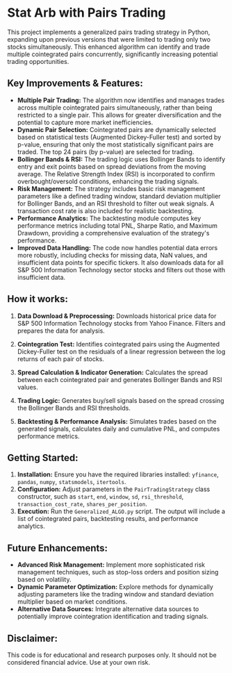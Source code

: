 # Stat Arb with Pairs Trading 

This project implements a generalized pairs trading strategy in Python, expanding upon previous versions that were limited to trading only two stocks simultaneously.  This enhanced algorithm can identify and trade multiple cointegrated pairs concurrently, significantly increasing potential trading opportunities.

## Key Improvements & Features:

* **Multiple Pair Trading:**  The algorithm now identifies and manages trades across multiple cointegrated pairs simultaneously, rather than being restricted to a single pair.  This allows for greater diversification and the potential to capture more market inefficiencies.
* **Dynamic Pair Selection:** Cointegrated pairs are dynamically selected based on statistical tests (Augmented Dickey-Fuller test) and sorted by p-value, ensuring that only the most statistically significant pairs are traded.  The top 24 pairs (by p-value) are selected for trading.
* **Bollinger Bands & RSI:** The trading logic uses Bollinger Bands to identify entry and exit points based on spread deviations from the moving average.  The Relative Strength Index (RSI) is incorporated to confirm overbought/oversold conditions, enhancing the trading signals.
* **Risk Management:**  The strategy includes basic risk management parameters like a defined trading window, standard deviation multiplier for Bollinger Bands, and an RSI threshold to filter out weak signals.  A transaction cost rate is also included for realistic backtesting.
* **Performance Analytics:**  The backtesting module computes key performance metrics including total PNL, Sharpe Ratio, and Maximum Drawdown, providing a comprehensive evaluation of the strategy's performance.
* **Improved Data Handling:**  The code now handles potential data errors more robustly, including checks for missing data, NaN values, and insufficient data points for specific tickers.  It also downloads data for all S&P 500 Information Technology sector stocks and filters out those with insufficient data.

## How it works:

1. **Data Download & Preprocessing:** Downloads historical price data for S&P 500 Information Technology stocks from Yahoo Finance.  Filters and prepares the data for analysis.

2. **Cointegration Test:** Identifies cointegrated pairs using the Augmented Dickey-Fuller test on the residuals of a linear regression between the log returns of each pair of stocks.

3. **Spread Calculation & Indicator Generation:**  Calculates the spread between each cointegrated pair and generates Bollinger Bands and RSI values.

4. **Trading Logic:**  Generates buy/sell signals based on the spread crossing the Bollinger Bands and RSI thresholds.

5. **Backtesting & Performance Analysis:** Simulates trades based on the generated signals, calculates daily and cumulative PNL, and computes performance metrics.

## Getting Started:

1. **Installation:** Ensure you have the required libraries installed: `yfinance`, `pandas`, `numpy`, `statsmodels`, `itertools`. 
2. **Configuration:** Adjust parameters in the `PairTradingStrategy` class constructor, such as `start`, `end`, `window`, `sd`, `rsi_threshold`, `transaction_cost_rate`, `shares_per_position`.
3. **Execution:**  Run the `Generalized_ALGO.py` script. The output will include a list of cointegrated pairs, backtesting results, and performance analytics.

## Future Enhancements:

* **Advanced Risk Management:** Implement more sophisticated risk management techniques, such as stop-loss orders and position sizing based on volatility.
* **Dynamic Parameter Optimization:** Explore methods for dynamically adjusting parameters like the trading window and standard deviation multiplier based on market conditions.
* **Alternative Data Sources:** Integrate alternative data sources to potentially improve cointegration identification and trading signals.

## Disclaimer:

This code is for educational and research purposes only.  It should not be considered financial advice.  Use at your own risk.

